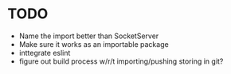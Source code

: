 # TODO

* Name the import better than SocketServer
* Make sure it works as an importable package
* inttegrate eslint
* figure out build process w/r/t importing/pushing storing in git?